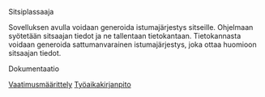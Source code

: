 Sitsiplassaaja

Sovelluksen avulla voidaan generoida istumajärjestys sitseille. Ohjelmaan syötetään sitsaajan tiedot
ja ne tallentaan tietokantaan. Tietokannasta voidaan generoida sattumanvarainen istumajärjestys, joka
ottaa huomioon sitsaajan tiedot.

Dokumentaatio

[Vaatimusmäärittely](https://github.com/iniskala/otm-harjoitustyo/blob/master/harjoitustyo/sitsiplassaaja/Dokumentaatio/Vaatimusm%C3%A4%C3%A4rittely.md)
[Työaikakirjanpito](https://github.com/iniskala/otm-harjoitustyo/blob/master/harjoitustyo/sitsiplassaaja/Dokumentaatio/tuntikirjanpito.md)

